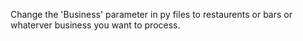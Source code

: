 Change the 'Business' parameter in py files to restaurents or bars or whaterver business you want to process.